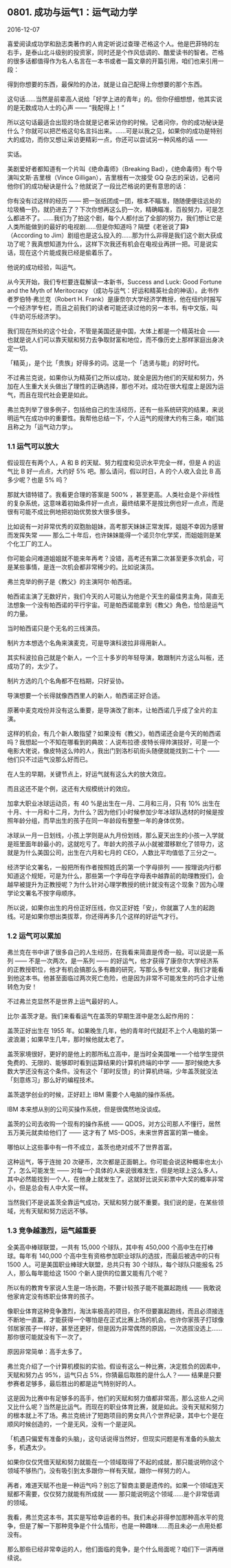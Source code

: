 ## 0801. 成功与运气1：运气动力学

2016-12-07

喜爱阅读成功学和励志类著作的人肯定听说过查理·芒格这个人。他是巴菲特的左右手，是泰山北斗级别的投资家，同时还是个作风低调的、酷爱读书的智者。芒格的很多话都值得作为名人名言在一本书或者一篇文章的开篇引用，咱们也来引用一段：

得到你想要的东西，最保险的办法，就是让自己配得上你想要的那个东西。

这句话……当然是前辈高人说给「好学上进的青年」的。但你仔细想想，他其实说的是无数成功人士的心声 —— “我配得上！”

所以这句话最适合出现的场合就是记者采访你的时候。记者问你，你的成功秘诀是什么？你就可以把芒格这句名言抖出来。……可是以我之见，如果你的成功是特别大的成功，而你又想让采访更精彩一点，你还可以尝试另一种风格的话 —— 

实话。

美剧爱好者都知道有一个片叫《绝命毒师》（Breaking Bad），《绝命毒师》有个导演叫文斯·吉里根（Vince Gilligan），吉里根有一次接受 GQ 杂志的采访，记者问他你们的成功秘诀是什么？他就说了一段比芒格说的更有意思的话： 

你有没有过这样的经历 —— 把一张纸团成一团，根本不瞄准，随随便便往远处的垃圾桶一扔，就扔进去了？下次你想再这么扔一次，精确瞄准，百般努力，可是怎么都进不了。……我们为了拍这个剧，每个人都付出了全部的努力，我们想让它是人类所能做到的最好的电视剧……但是你知道吗？隔壁《老爸说了算》（According to Jim）剧组也是这么投入的……那为什么非得是我们这个剧大获成功了呢？我真想知道为什么，这样下次我还有机会在电视业再拼一把。可是说实话，现在这个片能成我已经是偷着乐了。

他说的成功经验，叫运气。

从今天开始，我们专栏要连载解读一本新书，Success and Luck: Good Fortune and the Myth of Meritocracy （成功与运气：好运和精英社会的神话）。此书作者罗伯特·弗兰克（Robert H. Frank）是康奈尔大学经济学教授，他在纽约时报写一个经济学专栏，而且之前我们的读者可能还读过他的另一本书，有中文版，叫《牛奶可乐经济学》。

我们现在所处的这个社会，不管是美国还是中国，大体上都是一个精英社会 —— 也就是说人们可以靠天赋和努力去争取财富和地位，而不像历史上那样家庭出身决定一切。

「精英」，是个比「贵族」好得多的词。这是一个「选贤与能」的好时代。

不过弗兰克说，如果你认为精英们之所以成功，就全是因为他们的天赋和努力，外加在人生重大关头做出了理性的正确选择，那也不对。成功在很大程度上是因为运气，而且在现代社会更是如此。

弗兰克列举了很多例子，包括他自己的生活经历，还有一些系统研究的结果，来说明运气在成功中的重要性。我帮他总结一下，个人运气的规律大约有三条，咱们姑且称之为「运气动力学」。 

### 1.1 运气可以放大

假设现在有两个人，A 和 B 的天赋、努力程度和见识水平完全一样，但是 A 的运气比 B 好一点点，大约好 5% 吧。那么请问，假以时日，A 的个人收入会比 B 高多少呢？也是 5% 吗？

那就大错特错了。我看更合理的答案是 500% ，甚至更高。人类社会是个非线性的复杂系统，这意味着初始条件好一点点，最终结果不是按比例也好一点点，而是很有可能不成比例地把初始优势放大很多很多。

比如说有一对非常优秀的双胞胎姐妹，高考那天妹妹正常发挥，姐姐不幸因为感冒而发挥失常 —— 那么二十年后，也许妹妹能得一个诺贝尔化学奖，而姐姐则是某个化工厂的工人。

你可能会问难道姐姐就不能来年再考？没错，高考还有第二次甚至更多次机会，可是某些事情，是连一次机会都非常稀少的。比如说演员。

弗兰克举的例子是《教父》的主演阿尔·帕西诺。

帕西诺主演了无数好片，我们今天的人可能认为他是个天生的最佳男主角，简直无法想象一个没有帕西诺的平行宇宙。可是帕西诺能拿到《教父》角色，恰恰是运气的力量。

当时帕西诺只是个无名的三线演员。

制片方本想选个名角来演麦克，可是导演科波拉非得用新人。

其实科波拉自己就是个新人，一个三十多岁的年轻导演，敢跟制片方这么叫板，还成功了的，太少了。

制片方选的几个名角都不在档期，只好妥协。

导演想要一个长得就像西西里人的新人，帕西诺正好合适。

原著中麦克戏份并没有这么重要，是导演改了剧本，让帕西诺几乎成了全片的主演。

这样的机会，有几个新人敢指望？如果没有《教父》，帕西诺还会是今天的帕西诺吗？我想起一个不知在哪看到的典故：人说布拉德·皮特长得帅演技好，可是一个电影大佬说，像皮特这么帅的人，我出门到洛杉矶街头随便就能找到二十个 —— 他们只不过运气没那么好而已。

在人生的早期，关键节点上，好运气就有这么大的放大效应。

而且这还不是个例，这还有大规模统计的效应。

加拿大职业冰球运动员，有 40 %是出生在一月、二月和三月，只有 10% 出生在十月、十一月和十二月，为什么？因为他们小时候参加少年冰球队选材的时候是按照年龄分组，而早出生的孩子在同一年龄段有整整一年的身体优势。

冰球从一月一日划线，小孩上学则是从九月份划线，那么夏天出生的小孩一入学就是班里面年龄最小的，这就吃亏了。年龄大的孩子从小就被潜移默化了领导力，这就是为什么美国公司，出生在六月和七月的 CEO，人数比平均值低了三分之一。

经济学论文署名，一般把所有作者按照姓氏的第一个字母排列 —— 按理说内行都知道这个规矩，可是为什么，那些第一个字母在字母表中越靠前的助理教授们，会越早被提升为正教授呢？为什么针对心理学教授的统计就没有这个现象？因为心理学论文署名不按字母顺序。

所以说，如果你出生的月份正好压线，你又正好姓「安」，你就赢了人生的起跑线。可是如果你想出类拔萃，你还得再多几个这样的好运气才行。 

### 1.2 运气可以累加

弗兰克在书中讲了很多自己的人生经历，在我看来简直是传奇一般。可以说是一系列 —— 不是一次两次，是一系列 —— 的好运气，他才获得了康奈尔大学经济系的正教授职位，他才有机会搞那么多有趣的研究，写那么多专栏文章，我们才能看到他这本书。他甚至面临过两次死亡危险，也是因为非常不可能发生的巧合才让他转危为安！

不过弗兰克显然不是世界上运气最好的人。

比尔·盖茨才是。我们来看看运气在盖茨的早期生涯中是怎么起作用的：

盖茨正好出生在 1955 年。如果晚生几年，他的青年时代就赶不上个人电脑的第一波浪潮；如果早生几年，那时候他就太老了。

盖茨家境很好，更好的是他上的那所私立高中，是当时全美国唯一一个给学生提供免费的、无限的、能够即时看到运算结果的计算机终端的中学 —— 那时候绝大多数大学还没有这个条件。没有这个「即时反馈」的计算机终端，少年盖茨就没法「刻意练习」那么好的编程技术。

盖茨退学创业的时候，正好赶上 IBM 需要个人电脑的操作系统。

IBM 本来想从别的公司买操作系统，但是很偶然地没谈成。

盖茨的公司去收购一个现有的操作系统 —— QDOS，对方公司那人不懂行，居然五万美元就卖给他们了 —— 这才有了 MS-DOS，未来世界首富的第一桶金。

哪怕以上这些事中有一件不成立，盖茨也绝对成不了世界首富。

这种运气，等于连抛 20 次硬币，次次都是正面朝上。你可能会说这种概率也太小了，怎么可能发生 —— 对每一个具体的人来说很难发生，但是地球上这么多人，其中必然能找到一个人，在他身上就发生了。这就好比说买彩票中大奖的概率非常小，但是总会有人中大奖一样。

当然我们不是说盖茨全靠运气成功，天赋和努力就不重要。我们说的是，在某些领域，光有天赋和努力远远不够。 

### 1.3 竞争越激烈，运气越重要

全美高中棒球联盟，一共有 15,000 个球队，其中有 450,000 个高中生在打棒球。每年有 140,000 个高中生有资格参加职业球队的选拔，而最后被选中的只有 1500 人。可是美国职业棒球大联盟，总共只有 30 个球队，每个球队只能报名 25 人，那么每年能给这 1500 个新人提供的位置又能有几个呢？

所以有的教育专家说人生是一场长跑，不要计较孩子能不能赢起跑线 —— 我敢说他家肯定没有练职业体育的孩子。

像职业体育这种竞争激烈，淘汰率极高的项目，你不但要赢起跑线，而且必须接连不断地一直赢，才能获得一个哪怕是在正式比赛上场的机会。也许你家孩子打球像邻居家孩子一样好，甚至还更好，但是因为非常偶然的原因，一次选拔没选上……那你很可能就没有下一次了。

原因非常简单：高手太多了。

弗兰克介绍了一个计算机模拟的实验。假设有这么一种比赛，决定胜负的因素中，天赋和努力占 95%，运气只占 5%，你猜最后取胜的是什么人？—— 结果是只要参赛者足够多，最后胜出的都是运气特别好的人。

这是因为比赛中有足够多的高手，他们的天赋和努力值都非常高，那么这些人之间又比什么呢？当然是比运气。而现在的职业体育比赛，就是如此。没有天赋和努力的根本就上不了场。弗兰克统计了短跑项目的男女共八个世界纪录，其中七个是在顺风时候创造的，一个是无风，没有一个是逆风。

「机遇只偏爱有准备的头脑」，这句话说得当然好，但现实问题是有准备的头脑太多，机遇太少。

如果你仅仅凭借天赋和努力就能在一个领域取得了不起的成就，那只能说明你这个领域不够热门，没有吸引到太多跟你一样有天赋，跟你一样努力的人。

再者，难道天赋不也是一种运气吗？别忘了智商主要是遗传的。如果一个领域连天赋都不需要，仅仅努力就能有所成就 —— 那只能说明这个领域……是个非常低调的领域。

我看，弗兰克这本书，其实是写给幸运者的书。我们未必非得参加那种高水平的竞争，但是了解一下那种竞争是个什么情形，也是一种趣味……而且未必一点用处都没有。

那么那些已经非常幸运的人，他们面临的竞争，是个什么局面呢？咱们下一讲再继续说。
